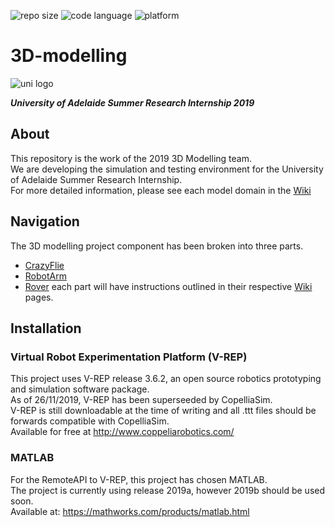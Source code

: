 <p>
<img src="https://img.shields.io/github/repo-size/UofA-EEE-LAUS/3D-modelling" alt="repo size">
<img src="https://img.shields.io/github/languages/top/UofA-EEE-LAUS/3D-modelling" alt="code language">
<img src="https://img.shields.io/badge/platform-Win10%201809-blue" alt="platform">
</p>

# 3D-modelling
<img src="https://upload.wikimedia.org/wikipedia/en/thumb/c/ca/University-of-Adelaide-Logo.svg/220px-University-of-Adelaide-Logo.svg.png" alt="uni logo">

***University of Adelaide Summer Research Internship 2019***


## About
This repository is the work of the 2019 3D Modelling team.\
We are developing the simulation and testing environment for the University of Adelaide Summer Research Internship.\
For more detailed information, please see each model domain in the [Wiki](https://github.com/UofA-EEE-LAUS/3D-modelling/wiki)

## Navigation
The 3D modelling project component has been broken into three parts.
* [CrazyFlie](https://github.com/UofA-EEE-LAUS/3D-modelling/tree/master/Rover)
* [RobotArm](https://github.com/UofA-EEE-LAUS/3D-modelling/tree/master/Rover)
* [Rover](https://github.com/UofA-EEE-LAUS/3D-modelling/tree/master/Rover)
each part will have instructions outlined in their respective [Wiki](https://github.com/UofA-EEE-LAUS/3D-modelling/wiki) pages.

## Installation
### Virtual Robot Experimentation Platform (V-REP)
This project uses V-REP release 3.6.2, an open source robotics prototyping and simulation software package.\
As of 26/11/2019, V-REP has been superseeded by CopelliaSim.\
V-REP is still downloadable at the time of writing and all .ttt files should be forwards compatible with CopelliaSim.\
Available for free at http://www.coppeliarobotics.com/

### MATLAB
For the RemoteAPI to V-REP, this project has chosen MATLAB.\
The project is currently using release 2019a, however 2019b should be used soon.\
Available at: https://mathworks.com/products/matlab.html
